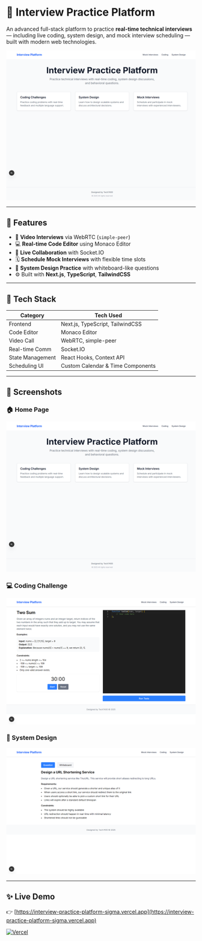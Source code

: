 # 🧠 Interview Practice Platform

An advanced full-stack platform to practice **real-time technical interviews** — including live coding, system design, and mock interview scheduling — built with modern web technologies.

![Main Page](./screenshots/main_page.png)

---

## 🚀 Features

- 🎥 **Video Interviews** via WebRTC (`simple-peer`)
- 💻 **Real-time Code Editor** using Monaco Editor
- 🔌 **Live Collaboration** with Socket.IO
- 🗓️ **Schedule Mock Interviews** with flexible time slots
- 🧱 **System Design Practice** with whiteboard-like questions
- ⚙️ Built with **Next.js**, **TypeScript**, **TailwindCSS**

---

## 🧩 Tech Stack

| Category           | Tech Used                           |
|--------------------|--------------------------------------|
| Frontend           | Next.js, TypeScript, TailwindCSS     |
| Code Editor        | Monaco Editor                        |
| Video Call         | WebRTC, simple-peer                  |
| Real-time Comm     | Socket.IO                            |
| State Management   | React Hooks, Context API             |
| Scheduling UI      | Custom Calendar & Time Components    |

---

## 📸 Screenshots

### 🏠 Home Page  
![Home](./screenshots/main_page.png)

### 💻 Coding Challenge  
![Coding](./screenshots/coding-challenges.png)

### 🧱 System Design  
![System](./screenshots/system-design.png)

---


## ✨ Live Demo

👉 [https://interview-practice-platform-sigma.vercel.app](https://interview-practice-platform-sigma.vercel.app)

[![Vercel](https://vercelbadge.vercel.app/api/niin10/interview-practice-platform)](https://interview-practice-platform-sigma.vercel.app/)



